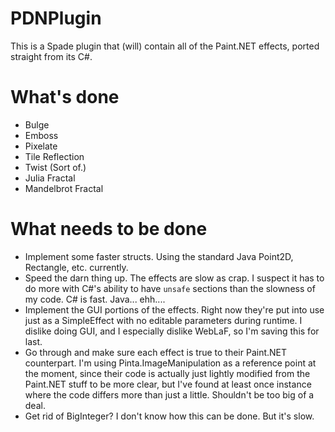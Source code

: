 PDNPlugin
=========

This is a Spade plugin that (will) contain all of the Paint.NET effects, ported straight from its C#.

What's done
===========
* Bulge
* Emboss
* Pixelate
* Tile Reflection
* Twist (Sort of.)
* Julia Fractal
* Mandelbrot Fractal

What needs to be done
=====================
* Implement some faster structs. Using the standard Java Point2D, Rectangle, etc. currently.
* Speed the darn thing up. The effects are slow as crap. I suspect it has to do more with C#'s ability to have `unsafe` sections than the slowness of my code. C# is fast. Java... ehh....
* Implement the GUI portions of the effects. Right now they're put into use just as a SimpleEffect with no editable parameters during runtime. I dislike doing GUI, and I especially dislike WebLaF, so I'm saving this for last.
* Go through and make sure each effect is true to their Paint.NET counterpart. I'm using Pinta.ImageManipulation as a reference point at the moment, since their code is actually just lightly modified from the Paint.NET stuff to be more clear, but I've found at least once instance where the code differs more than just a little. Shouldn't be too big of a deal.
* Get rid of BigInteger? I don't know how this can be done. But it's slow.